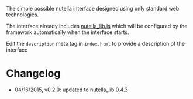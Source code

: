 The simple possible nutella interface designed using only standard web technologies.

The interface already includes [nutella_lib.js](https://github.com/nutella-framework/nutella_lib.js) which will be configured by the framework automatically when the interface starts.

Edit the `description` meta tag in `index.html` to provide a description of the interface

# Changelog
- 04/16/2015, v0.2.0: updated to nutella_lib 0.4.3